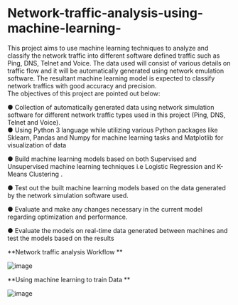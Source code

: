 # Network-traffic-analysis-using-machine-learning-

This project aims to use machine learning techniques to analyze and classify the network traffic into different software defined traffic such as Ping, DNS, Telnet and Voice. The data used will consist of various details on traffic flow and it will be automatically generated using network emulation software. The resultant machine learning model is expected to classify network traffics with good accuracy and precision.  
The objectives of this project are pointed out below: 
  
●	Collection of automatically generated data using network simulation software for different network traffic types used in this project (Ping, DNS, Telnet and Voice).  
● Using Python 3 language while utilizing various Python packages like Sklearn, Pandas and Numpy for machine learning tasks and Matplotlib for visualization of data

●	Build machine learning models based on both Supervised and Unsupervised machine learning techniques i.e Logistic Regression and K-Means Clustering .

●	Test out the built machine learning models based on the data generated by the network simulation software used.  

●	Evaluate and make any changes necessary in the current model regarding optimization and performance.  

●	Evaluate the models on real-time data generated between machines and test the models based on the results

**Network traffic analysis Workflow **

![image](https://user-images.githubusercontent.com/41712161/159209632-95f896bd-4a2c-46c4-b1d9-5dacb58fdcb1.png) 

**Using machine learning to train Data **

![image](https://user-images.githubusercontent.com/41712161/159209839-45c20263-4231-43ad-8331-16081c938aec.png)





